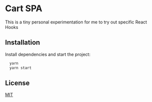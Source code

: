 
# Cart SPA

This is a tiny personal experimentation for me to try out specific React Hooks


## Installation

Install dependencies and start the project:

```bash
  yarn
  yarn start
```

## License

[MIT](https://choosealicense.com/licenses/mit/)